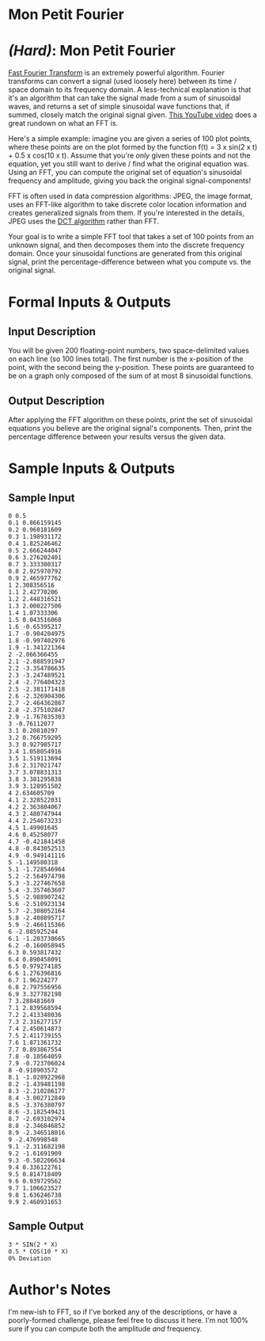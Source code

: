 # Mon Petit Fourier
<div class="md"><h1><a href="#HardIcon"></a> <em>(Hard)</em>: Mon Petit Fourier</h1>
<p><a href="http://en.wikipedia.org/wiki/Fast_Fourier_transform">Fast Fourier Transform</a> is an extremely powerful algorithm. Fourier transforms can convert a signal (used loosely here) between its time / space domain to its frequency domain. A less-technical explanation is that it's an algorithm that can take the signal made from a sum of sinusoidal waves, and returns a set of simple sinusoidal wave functions that, if summed, closely match the original signal given. <a href="http://www.youtube.com/watch?v=ObklYbQaX24">This YouTube video</a> does a great rundown on what an FFT is.</p>
<p>Here's a simple example: imagine you are given a series of 100 plot points, where these points are on the plot formed by the function f(t) = 3 x sin(2 x t) + 0.5 x cos(10 x t). Assume that you're <em>only</em> given these points and not the equation, yet you still want to derive / find what the original equation was. Using an FFT, you can compute the original set of equation's sinusoidal frequency and amplitude, giving you back the original signal-components!</p>
<p>FFT is often used in data compression algorithms: JPEG, the image format, uses an FFT-like algorithm to take discrete color location information and creates generalized signals from them. If you're interested in the details, JPEG uses the <a href="http://en.wikipedia.org/wiki/Discrete_cosine_transform">DCT algorithm</a> rather than FFT.</p>
<p>Your goal is to write a simple FFT tool that takes a set of 100 points from an unknown signal, and then decomposes them into the discrete frequency domain. Once your sinusoidal functions are generated from this original signal, print the percentage-difference between what you compute vs. the original signal.</p>
<h1>Formal Inputs &amp; Outputs</h1>
<h2>Input Description</h2>
<p>You will be given 200 floating-point numbers, two space-delimited values on each line (so 100 lines total). The first number is the x-position of the point, with the second being the y-position. These points are guaranteed to be on a graph only composed of the sum of at most 8 sinusoidal functions.</p>
<h2>Output Description</h2>
<p>After applying the FFT algorithm on these points, print the set of sinusoidal equations you believe are the original signal's components. Then, print the percentage difference between your results versus the given data.</p>
<h1>Sample Inputs &amp; Outputs</h1>
<h2>Sample Input</h2>
<pre><code>0 0.5
0.1 0.866159145
0.2 0.960181609
0.3 1.198931172
0.4 1.825246462
0.5 2.666244047
0.6 3.276202401
0.7 3.333300317
0.8 2.925970792
0.9 2.465977762
1 2.308356516
1.1 2.42770206
1.2 2.448316521
1.3 2.000227506
1.4 1.07333306
1.5 0.043516068
1.6 -0.65395217
1.7 -0.904204975
1.8 -0.997402976
1.9 -1.341221364
2 -2.066366455
2.1 -2.888591947
2.2 -3.354786635
2.3 -3.247489521
2.4 -2.776404323
2.5 -2.381171418
2.6 -2.326904306
2.7 -2.464362867
2.8 -2.375102847
2.9 -1.767835303
3 -0.76112077
3.1 0.20810297
3.2 0.766759295
3.3 0.927985717
3.4 1.058054916
3.5 1.519113694
3.6 2.317021747
3.7 3.078831313
3.8 3.381295838
3.9 3.128951502
4 2.634605709
4.1 2.328522031
4.2 2.363804067
4.3 2.480747944
4.4 2.254673233
4.5 1.49901645
4.6 0.45258077
4.7 -0.421841458
4.8 -0.843052513
4.9 -0.949141116
5 -1.149580318
5.1 -1.728546964
5.2 -2.564974798
5.3 -3.227467658
5.4 -3.357463607
5.5 -2.988907242
5.6 -2.510923134
5.7 -2.308052164
5.8 -2.408895717
5.9 -2.466115366
6 -2.085925244
6.1 -1.203738665
6.2 -0.160058945
6.3 0.593817432
6.4 0.890458091
6.5 0.979274185
6.6 1.276396816
6.7 1.96224277
6.8 2.797556956
6.9 3.327782198
7 3.288481669
7.1 2.839568594
7.2 2.413348036
7.3 2.316277157
7.4 2.450614873
7.5 2.411739155
7.6 1.871361732
7.7 0.893867554
7.8 -0.10564059
7.9 -0.723706024
8 -0.918903572
8.1 -1.028922968
8.2 -1.439481198
8.3 -2.210286177
8.4 -3.002712849
8.5 -3.376380797
8.6 -3.182549421
8.7 -2.693102974
8.8 -2.346846852
8.9 -2.346518016
9 -2.476998548
9.1 -2.311682198
9.2 -1.61691909
9.3 -0.582206634
9.4 0.336122761
9.5 0.814718409
9.6 0.939729562
9.7 1.106623527
9.8 1.636246738
9.9 2.460931653
</code></pre>
<h2>Sample Output</h2>
<pre><code>3 * SIN(2 * X) 
0.5 * COS(10 * X)
0% Deviation
</code></pre>
<h1>Author's Notes</h1>
<p>I'm new-ish to FFT, so if I've borked any of the descriptions, or have a poorly-formed challenge, please feel free to discuss it here. I'm not 100% sure if you can compute both the amplitude <em>and</em> frequency.</p>
</div>
